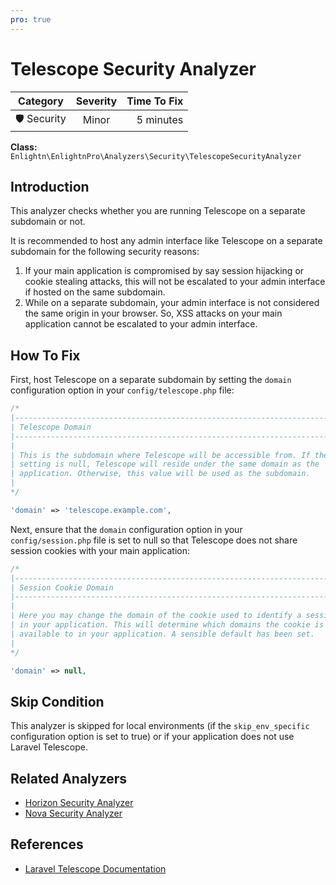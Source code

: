 ```yaml
---
pro: true
---
```


# Telescope Security Analyzer <Badge text="PRO" type="tip"/>

| Category       | Severity   | Time To Fix  |
| -------------  |:----------:| ------------:|
| 🛡️ Security    | Minor      | 5 minutes   |

**Class:** `Enlightn\EnlightnPro\Analyzers\Security\TelescopeSecurityAnalyzer`

## Introduction

This analyzer checks whether you are running Telescope on a separate subdomain or not.

It is recommended to host any admin interface like Telescope on a separate subdomain for the following security reasons:

1. If your main application is compromised by say session hijacking or cookie stealing attacks, this will not be escalated to your admin interface if hosted on the same subdomain.
2. While on a separate subdomain, your admin interface is not considered the same origin in your browser. So, XSS attacks on your main application cannot be escalated to your admin interface.

## How To Fix

First, host Telescope on a separate subdomain by setting the `domain` configuration option in your `config/telescope.php` file:

```php
/*
|--------------------------------------------------------------------------
| Telescope Domain
|--------------------------------------------------------------------------
|
| This is the subdomain where Telescope will be accessible from. If the
| setting is null, Telescope will reside under the same domain as the
| application. Otherwise, this value will be used as the subdomain.
|
*/

'domain' => 'telescope.example.com',
```

Next, ensure that the `domain` configuration option in your `config/session.php` file is set to null so that Telescope does not share session cookies with your main application:

```php
/*
|--------------------------------------------------------------------------
| Session Cookie Domain
|--------------------------------------------------------------------------
|
| Here you may change the domain of the cookie used to identify a session
| in your application. This will determine which domains the cookie is
| available to in your application. A sensible default has been set.
|
*/

'domain' => null,
```

## Skip Condition

This analyzer is skipped for local environments (if the `skip_env_specific` configuration option is set to true) or if your application does not use Laravel Telescope.

## Related Analyzers

- [Horizon Security Analyzer](horizon-security-analyzer.html)
- [Nova Security Analyzer](nova-security-analyzer.html)

## References

- [Laravel Telescope Documentation](https://laravel.com/docs/telescope)